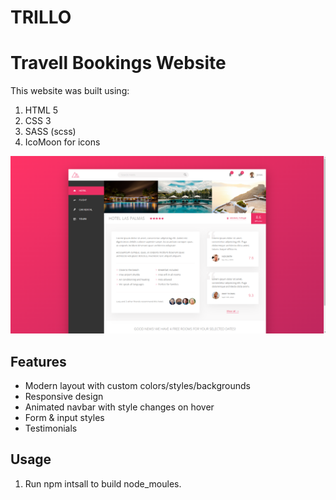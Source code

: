 # TRILLO
# Travell Bookings Website 

This website was built using:
1. HTML 5 <br>
2. CSS 3 <br>
3. SASS (scss) <br>
4. IcoMoon for icons


<img src="./img/Screenshot (14).png" />


## Features

- Modern layout with custom colors/styles/backgrounds
- Responsive design
- Animated navbar with style changes on hover
- Form & input styles
- Testimonials

## Usage
1. Run npm intsall to build node_moules. <br>

